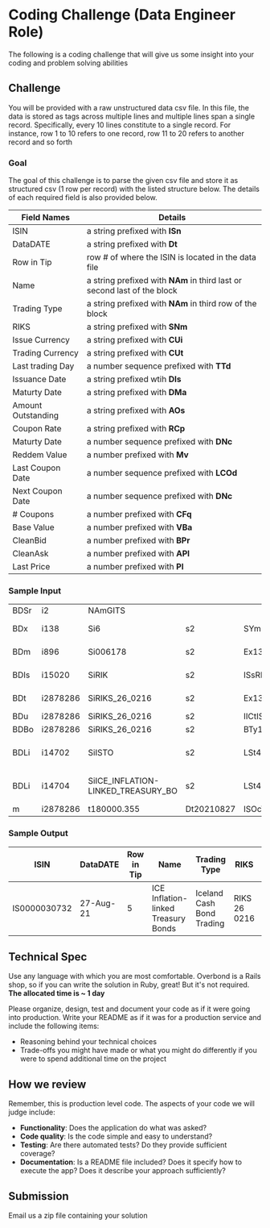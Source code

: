 # Coding Challenge (Data Engineer Role)
The following is a coding challenge that will give us some insight into your coding and problem solving abilities

## Challenge
You will be provided with a raw unstructured data csv file. In this file, the data is stored as tags across multiple lines and multiple lines span a single record. Specifically, every 10 lines constitute to a single record.
For instance, row 1 to 10 refers to one record, row 11 to 20 refers to another record and so forth 

### Goal
The goal of this challenge is to parse the given csv file and store it as structured csv (1 row per record) with the listed structure below. The details of each required field is also provided below.

| Field Names | Details |
|-------------|----------|
| ISIN | a string prefixed with **ISn** |
| DataDATE | a string prefixed with **Dt** |
| Row in Tip | row # of where the ISIN is located in the data file |
| Name | a string prefixed with **NAm** in third last or second last of the block | 
| Trading Type | a string prefixed with **NAm** in third row of the block |
| RIKS | a string prefixed with **SNm** | 
| Issue Currency | a string prefixed with **CUi** | 
| Trading Currency | a string prefixed with **CUt** |
| Last trading Day | a number sequence prefixed with **TTd** |
| Issuance Date | a string prefixed wtih **DIs** |
| Maturty Date | a string prefixed with **DMa** | 
| Amount Outstanding | a string prefixed with **AOs** |
| Coupon Rate | a string prefixed with **RCp** |
| Maturty Date | a number sequence prefixed with **DNc** |
| Reddem Value | a number prefixed with **Mv** |
| Last Coupon Date | a number sequence prefixed with **LCOd** |
| Next Coupon Date | a number sequence prefixed with **DNc** |
| # Coupons | a number prefixed with **CFq** |
| Base Value | a number prefixed with **VBa** | 
| CleanBid | a number prefixed with **BPr** | 
| CleanAsk | a number prefixed with **APl** |
| Last Price | a number prefixed with **Pl** |

### Sample Input
| | | | | | | | | | | | | | | | | | | | | | | | | | | | | | | | | | | | | | | | | | | | | | | | | | |
|---|---|---|---|---|---|---|---|---|---|---|---|---|---|---|---|---|---|---|---|---|---|---|---|---|---|---|---|---|---|---|---|---|---|---|---|---|---|---|---|---|---|---|---|---|---|---|---|---|---|
| BDSr | i2 | NAmGITS |
| BDx | i138 | Si6 | s2 | SYmIS | NAmNasdaq Iceland hf. | CNyIS | MIcXICE |
| BDm | i896 | Si006178 | s2 | Ex138 | NAmIceland Cash Bond Trading | SYmICECB | TOTa+0000 | LDa20190406 | MIcXICE |
| BDIs | i15020 | SiRIK | s2 | ISsRIK | NAmRíkissjóður Íslands | CNyIS | MLEi254900IPCJWRC6XAJN15 |
| BDt | i2878286 | SiRIKS_26_0216 | s2 | Ex138 | Mk896 | INiRIK013ICECBCSH | SYmRIKS 26 0216 | NAmRíkissjóður 26 0216 | SNmRIKS 26 0216 | ISnIS0000030732 | ISi15020 | ISsRIK | CUiISK | CUtISK | PRt3 | VOd2 | LDa20181129 | Cf1 | TTd20260216 | CFcDBFTFR | IEtBullet loan | NMv1 | ITSz347 | NDp4 | NDc3 | MPmN | MPaN | NDTp4 | NDTc3 | CLId21232 | CNyIS | ITStN | SSc2 | STy4 | AUmY | TRaY | INrY | PTaN | PTb2 | OXCl0 | RLoY | IaN | FxN | IqN | TUsN | MSc449 | LSz1 |
| BDu | i2878286 | SiRIKS_26_0216 | s2 | IICtISIN | "FISnENDURLAN/1\ | 5 TB 20260216" | MIFrBOND | MCTyOTHR | MLIqN | MTcN | MLPr100000000 | MLPo0 | MSPo0 | MJCjN | MQu10000 | MBTyEUSB | MBPs0 | MCStN |
| BDBo | i2878286 | SiRIKS_26_0216 | s2 | BTy1 | DIs20180216 | AOs37879700000 | DMa20260216 | RCp1.5 | DNc20220216 | DCm5 | Mv100 | HaN | RDd0 | RDt1 | NRd2 | CPFrN | LCOd20260216 | Fv1 | CFq1 | Cc8 | RIxCPI_IS | FCd20190216 | VBa446.98571 | Vm1 | MDo255 | SSDaN | FIt3 | DAd20180216 |
| BDLi | i14702 | SiISTO | s2 | LSt433 | SYmISTO | NAmICE Inflation-linked Treasury Bonds | LCyISK | TCeY |
| BDLi | i14704 | SiICE_INFLATION-LINKED_TREASURY_BO | s2 | LSt434 | PAi14702 | NAmICE Inflation-linked Treasury Bonds | LCyISK | TCeN |
| m | i2878286 | t180000.355 | Dt20210827 | ISOcY | ISOtY | d0.035 | BPr106.45 | APl106.67 | Pl106.56 | Ph106.56 | LOp106.56 | Pd0.005 | q1 | o60000000 | Rq60000000 | HPm107.37 | HPMd20210803 | LPm106.4 | LPMd20210819 | HPy109.175 | HPYd20210429 | LPy106.4 | LPYd20210819 | LTd20210827 | LPd20210827 |

### Sample Output
| ISIN | DataDATE | Row in Tip | Name | Trading Type | RIKS | Issue Currency | Trading Currency | Last trading Day | Issuance Date | Maturty Date | Amount Outstanding | Coupon Rate | Maturty Date | Day Count | Reddem Value | Last Coupon Date | Last Coupon Date | Next Coupon Date | # Coupons | Base Value | CleanBid | CleanAsk | Last Price |
|---|---|---|---|---|---|---|---|---|---|---|---|---|---|---|---|---|---|---|---|---|---|---|---|
IS0000030732 | 27-Aug-21 | 5 | ICE Inflation-linked Treasury Bonds | Iceland Cash Bond Trading | RIKS 26 0216 | ISK | ISK | 16-Feb-26 | 16-Feb-18 | 16-Feb-26 | "$37,879,700,000 " | 1.5 | 16-Feb-22 | ACT_ACT | 100 | LCOd20260216 | 16-Feb-26 | 16-Feb-22 | 1 | 446.98571 | 106.45 | 106.67 | 106.56 |

## Technical Spec
Use any language with which you are most comfortable. Overbond is a Rails shop, so if you can write the solution in Ruby, great! But it's not required. **The allocated time is ~ 1 day**

Please organize, design, test and document your code as if it were going into production. Write your README as if it was for a production service and include the following items:

* Reasoning behind your technical choices
* Trade-offs you might have made or what you might do differently if you were to spend additional time on the project

## How we review
Remember, this is production level code. The aspects of your code we will judge include:

* **Functionality**: Does the application do what was asked?
* **Code quality**: Is the code simple and easy to understand?
* **Testing**: Are there automated tests? Do they provide sufficient coverage?
* **Documentation**: Is a README file included? Does it specify how to execute the app? Does it describe your approach sufficiently?

## Submission
Email us a zip file containing your solution